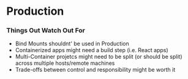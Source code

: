 # Production

### Things Out Watch Out For
* Bind Mounts shouldnt' be used in Production
* Containerized apps might need a build step (i.e. React apps)
* Multi-Container projetcs might need to be split (or should be split) across multiple hosts/remote machines
* Trade-offs between control and responsibility might be worth it
